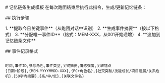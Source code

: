 \# 记忆链条生成模板
在每次跑团结束后执行此指令，生成/更新记忆链条：

\## 执行步骤

1\. \*\*提取今日关键事件\*\*（从跑团对话中识别）
2\. \*\*生成事件摘要\*\*（按以下格式）
3\. \*\*分配唯一事件ID\*\*（格式：MEM-XXX，从001开始递增）
4\. \*\*追加到记忆链条文件\*\*

\## 事件记录格式

```csv

时间,事件ID,参与角色,事件类型,关键摘要,情感强度,关联锚点
{日期+阶段},{MEM-YYYYMMDD-XXX},{PC+角色名},{社交突破/技能成长/项目进展/关系危机},{50字内摘要},{高/中/低},{关联文件名}



